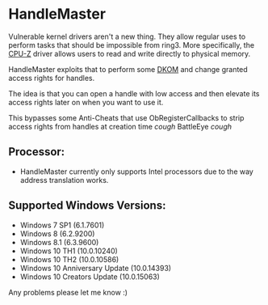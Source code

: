 # HandleMaster

Vulnerable kernel drivers aren't a new thing. They allow regular uses to perform tasks that should be impossible from ring3. More specifically, the [CPU-Z](http://www.cpuid.com/softwares/cpu-z.html) driver allows users to read and write directly to physical memory.

HandleMaster exploits that to perform some [DKOM](https://en.wikipedia.org/wiki/Direct_kernel_object_manipulation) and change granted access rights for handles.

The idea is that you can open a handle with low access and then elevate its access rights later on when you want to use it.

This bypasses some Anti-Cheats that use ObRegisterCallbacks to strip access rights from handles at creation time *cough* BattleEye *cough*

## Processor:

- HandleMaster currently only supports Intel processors due to the way address translation works.

## Supported Windows Versions:

- Windows 7 SP1  (6.1.7601)
- Windows 8      (6.2.9200)
- Windows 8.1    (6.3.9600)
- Windows 10 TH1 (10.0.10240)
- Windows 10 TH2 (10.0.10586)
- Windows 10 Anniversary Update (10.0.14393)
- Windows 10 Creators Update (10.0.15063)

Any problems please let me know :)




